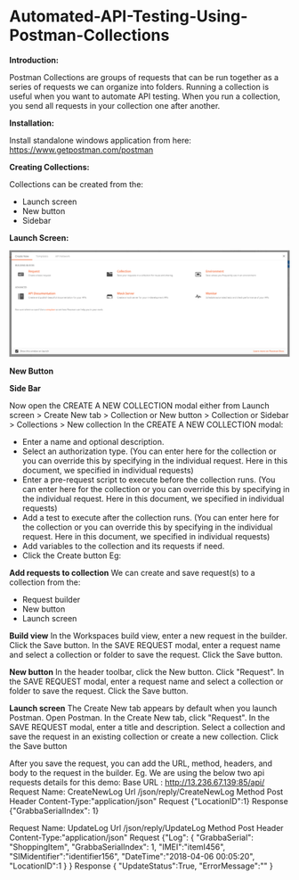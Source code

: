 # Automated-API-Testing-Using-Postman-Collections

**Introduction:**

Postman Collections are groups of requests that can be run together as a series of requests we can organize into folders.
Running a collection is useful when you want to automate API testing. When you run a collection, you send all requests in your collection one after another.

**Installation:**

Install standalone windows application from here: https://www.getpostman.com/postman

**Creating Collections:**

Collections can be created from the:
- Launch screen
- New button
- Sidebar

**Launch Screen:**

![alt text](https://github.com/TSQAteam/Automated-API-Testing-Using-Postman-Collections/blob/master/Screens/LS.png)

**New Button**

**Side Bar**

Now open the CREATE A NEW COLLECTION modal either from Launch screen > Create New tab > Collection or New button > Collection or Sidebar > Collections > New collection
In the CREATE A NEW COLLECTION modal:
-	Enter a name and optional description.
-	Select an authorization type. (You can enter here for the collection or you can override this by specifying in the individual request. Here in this document, we specified in individual requests)
-	Enter a pre-request script to execute before the collection runs. (You can enter here for the collection or you can override this by specifying in the individual request. Here in this document, we specified in individual requests)
-	Add a test to execute after the collection runs. (You can enter here for the collection or you can override this by specifying in the individual request. Here in this document, we specified in individual requests)
-	Add variables to the collection and its requests if need.
-	Click the Create button
Eg:

**Add requests to collection**
We can create and save request(s) to a collection from the:
-	Request builder
-	New button
-	Launch screen

**Build view**
In the Workspaces build view, enter a new request in the builder.
Click the Save button.
In the SAVE REQUEST modal, enter a request name and select a collection or folder to save the request.
Click the Save button.

**New button**
In the header toolbar, click the New button.
Click "Request".
In the SAVE REQUEST modal, enter a request name and select a collection or folder to save the request.
Click the Save button.

**Launch screen**
The Create New tab appears by default when you launch Postman.
Open Postman.
In the Create New tab, click "Request".
In the SAVE REQUEST modal, enter a title and description.
Select a collection and save the request in an existing collection or create a new collection.
Click the Save button


After you save the request, you can add the URL, method, headers, and body to the request in the builder.
Eg.
We are using the below two api requests details for this demo:
Base URL : http://13.236.67.139:85/api/ 
Request Name: CreateNewLog
Url	/json/reply/CreateNewLog
Method	Post
Header	Content-Type:"application/json"
Request	{"LocationID":1}
Response	{"GrabbaSerialIndex": 1}

Request Name: UpdateLog
Url	/json/reply/UpdateLog
Method	Post
Header	Content-Type:"application/json"
Request	{"Log":
{
"GrabbaSerial": "ShoppingItem",
"GrabbaSerialIndex": 1,
"IMEI":"itemI456",
"SIMidentifier":"identifier156",
"DateTime":"2018-04-06 00:05:20",
"LocationID":1
}
}
Response	{ "UpdateStatus":True, "ErrorMessage":"" }






